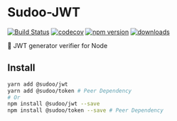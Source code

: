 # Sudoo-JWT

[![Build Status](https://travis-ci.org/SudoDotDog/Sudoo-JWT.svg?branch=master)](https://travis-ci.org/SudoDotDog/Sudoo-JWT)
[![codecov](https://codecov.io/gh/SudoDotDog/Sudoo-JWT/branch/master/graph/badge.svg)](https://codecov.io/gh/SudoDotDog/Sudoo-JWT)
[![npm version](https://badge.fury.io/js/%40sudoo%2Fjwt.svg)](https://www.npmjs.com/package/@sudoo/jwt)
[![downloads](https://img.shields.io/npm/dm/@sudoo/jwt.svg)](https://www.npmjs.com/package/@sudoo/jwt)

:clap: JWT generator verifier for Node

## Install

```sh
yarn add @sudoo/jwt
yarn add @sudoo/token # Peer Dependency
# Or
npm install @sudoo/jwt --save
npm install @sudoo/token --save # Peer Dependency
```
